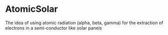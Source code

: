 # AtomicSolar
The idea of using atomic radiation (alpha, beta, gamma) for the extraction of electrons in a semi-conductor like solar panels

